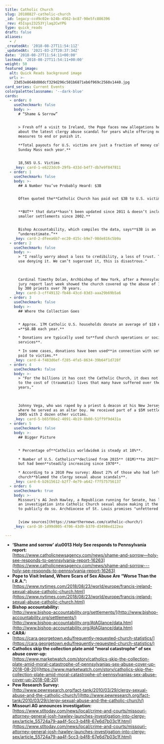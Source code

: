 ```yaml
---
title: Catholic Church
slug: 20180827-catholic-church
_id: legacy-ccd9c02e-b24b-4562-bc87-90e5fc886396
_rev: 45Isps23253Yjlaq2CwYPG
type: quick_reads
draft: false
aliases:
  - /
_createdAt: '2018-08-27T11:54:11Z'
_updatedAt: '2021-03-27T20:37:34Z'
date: '2018-08-27T11:54:11+00:00'
lastmod: '2018-08-27T11:54:11+00:00'
weight: 50
featured_image:
  alt: Quick Reads background image
  url: >-
    23d53e8648d00dcf329d296c501b6871eb6f969c2560x1440.jpg
card_series: Current Events
colorpaletteclassname: '--dark-blue'
cards:
  - order: 0
    useCheckmark: false
    body: >-
      # “Shame & Sorrow”


      > Fresh off a visit to Ireland, the Pope faces new allegations he knew
      about the latest clergy abuse scandal for years while offering no concrete
      measures to end or punish it.  
        
      **Total payouts for U.S. victims are just a fraction of money collected at
      Sunday Mass each year.**


      18,565 U.S. Victims
    _key: card-1-e6223dc0-29fb-433d-b4f7-db7e9f847811
  - order: 1
    useCheckmark: false
    body: >-
      ## A Number You’ve Probably Heard: $3B


      Often quoted the**Catholic Church has paid out $3B to U.S. victims.**


      **BUT** that data**hasn’t been updated since 2011 & doesn’t include
      smaller settlements since 2002.**


      Bishop Accountability, which compiles the data, says**$3B is an
      “underestimate.”**
    _key: card-2-dfeea6b7-ec20-415c-b9e7-98de816c5b9a
  - order: 2
    useCheckmark: false
    body: >-
      > "I really worry about a loss to credibility, a loss of trust. There’s no
      use denying it. We can’t sugarcoat it, this is disastrous."  
        
        
        
      Cardinal Timothy Dolan, Archbishop of New York, after a Pennsylvania grand
      jury report last week showed the church covered up the abuse of 1K+ minors
      by 300 priests over 70 years.
    _key: card-3-cff49132-fb48-43cd-83d3-aaa29b69b5a6
  - order: 3
    useCheckmark: false
    body: >-
      ## Where the Collection Goes


      * Approx. 17M Catholic U.S. households donate an average of $10 each week
      =**$8.8B each year.**

      * Donations are typically used to**fund church operations or social
      services**.

      * In some cases, donations have been used**in connection with settlements
      paid to victims.**
    _key: card-4-f483d6ef-f285-4fa5-8634-39b64f1d728f
  - order: 4
    useCheckmark: false
    body: >-
      > "For the billions it has cost the Catholic Church, it does not compare
      to the cost of (traumatic) lives that many have suffered over the
      years,"  
        
        
        
      Johnny Vega, who was raped by a priest & deacon at his New Jersey church
      where he served as an altar boy. He received part of a $5M settlement in
      2005 with 2 dozen other victims.
    _key: card-5-b65f86e2-4091-4b19-8b80-51ff9f9d431a
  - order: 5
    useCheckmark: false
    body: >-
      ## Bigger Picture


      * Percentage of**Catholics worldwideA is steady at 18%**.

      * Number of U.S. Catholics**declined from 2015** (81M)**to 2017** (74M),
      but had been**steadily increasing since 1970**.

      * According to a 2010 Pew survey: About 27% of those who had left the
      church**blamed the clergy sexual abuse scandals**.
    _key: card-6-b2615612-b2f7-4e79-a642-f7f575756137
  - order: 6
    useCheckmark: true
    body: >-
      Missouri's AG Josh Hawley, a Republican running for Senate, has launched
      an investigation into Catholic Church sexual abuse making it the 1st state
      to publicly do so. Archdiocese of St. Louis promises "unfettered access."


      [view sources](https://smarthernews.com/catholic-church/)
    _key: card-10-1d99d805-4706-43d9-b370-d3498ed122ea

---
```

* **‘Shame and sorrow’ a\u0013 Holy See responds to Pennsylvania report:**  
[https://www.catholicnewsagency.com/news/shame-and-sorrow—holy-see-responds-to-pennsylvania-report-16263](https://www.catholicnewsagency.com/news/shame-and-sorrow---holy-see-responds-to-pennsylvania-report-16263)
* **Pope to Visit Ireland, Where Scars of Sex Abuse Are “Worse Than the I.R.A.”:**  
[https://www.nytimes.com/2018/08/23/world/europe/francis-ireland-sexual-abuse-catholic-church.html](https://www.nytimes.com/2018/08/23/world/europe/francis-ireland-sexual-abuse-catholic-church.html)
* **Bishop accountability:**  
[http://www.bishop-accountability.org/settlements/](http://www.bishop-accountability.org/settlements/)  
[http://www.bishop-accountability.org/AtAGlance/data.htm](http://www.bishop-accountability.org/AtAGlance/data.htm)
* **CARA:**  
[https://cara.georgetown.edu/frequently-requested-church-statistics/](https://cara.georgetown.edu/frequently-requested-church-statistics/)
* **Catholics skip the collection plate amid “moral catastrophe” of sex abuse cover-up:**  
[https://www.marketwatch.com/story/catholics-skip-the-collection-plate-amid-moral-catastrophe-of-pennsylvanias-sex-abuse-cover-up-2018-08-20](https://www.marketwatch.com/story/catholics-skip-the-collection-plate-amid-moral-catastrophe-of-pennsylvanias-sex-abuse-cover-up-2018-08-20)
* **Pew Research Survey:**  
[http://www.pewresearch.org/fact-tank/2010/03/29/clergy-sexual-abuse-and-the-catholic-church/](http://www.pewresearch.org/fact-tank/2010/03/29/clergy-sexual-abuse-and-the-catholic-church/)
* **Missouri AG announces investigation:**  
[https://www.stltoday.com/news/local/crime-and-courts/missouri-attorney-general-josh-hawley-launches-investigation-into-clergy-sex/article_55724a79-aa4f-5cc3-b4f8-67e6d7b03c1f.html](https://www.stltoday.com/news/local/crime-and-courts/missouri-attorney-general-josh-hawley-launches-investigation-into-clergy-sex/article_55724a79-aa4f-5cc3-b4f8-67e6d7b03c1f.html)